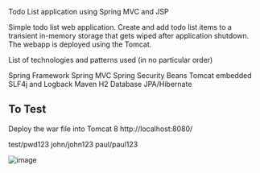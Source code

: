 Todo List application using Spring MVC and JSP

Simple todo list web application.
Create and add todo list items to a transient in-memory storage that gets wiped after application shutdown. The webapp is deployed using the Tomcat.

List of technologies and patterns used (in no particular order)

Spring Framework
Spring MVC
Spring Security
Beans
Tomcat embedded
SLF4j and Logback
Maven
H2 Database
JPA/Hibernate

To Test
-------
Deploy the war file into Tomcat 8
http://localhost:8080/

test/pwd123
john/john123
paul/paul123


![image](https://user-images.githubusercontent.com/51259974/127879635-8c2ddd2f-b6f5-4453-98b7-de93012f93a7.png)



